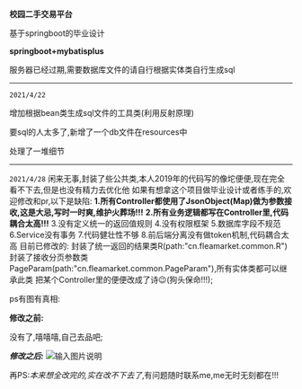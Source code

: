 **校园二手交易平台**

基于springboot的毕业设计

**springboot+mybatisplus**

服务器已经过期,需要数据库文件的请自行根据实体类自行生成sql

-----------------------------------------------
`2021/4/22`

增加根据bean类生成sql文件的工具类(利用反射原理)

要sql的人太多了,新增了一个db文件在resources中

处理了一堆细节


--------------------------------------------
`2021/4/28`
闲来无事,封装了些公共类,本人2019年的代码写的像坨便便,现在完全看不下去,但是也没有精力去优化他
如果有想拿这个项目做毕业设计或者练手的,欢迎修改和pr,以下是缺陷:
**1.所有Controller都使用了JsonObject(Map)做为参数接收,这是大忌,写时一时爽,维护火葬场!!!**
**2.所有业务逻辑都写在Controller里,代码耦合太高!!!**
3.没有定义统一的返回值规则
4.没有权限框架
5.数据库字段不规范
6.Service没有事务
7.代码健壮性不够
8.前后端分离没有做token机制,代码耦合太高
目前已修改的:
封装了统一返回的结果类R(path:"cn.fleamarket.common.R")
封装了接收分页参数类PageParam(path:"cn.fleamarket.common.PageParam"),所有实体类都可以继承此类
把某个Controller里的便便改成了诗😉(狗头保命!!!);

ps有图有真相:

**修改之前:**

没有了,嘻嘻嘻,自己去品吧;

***修改之后:***
![输入图片说明](https://images.gitee.com/uploads/images/2021/0428/180055_5926d6df_5074282.png "1619603948.png")

再PS:*本来想全改完的,实在改不下去了*,有问题随时联系me,me无时无刻都在!!!



